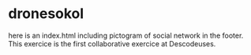 # dronesokol
here is an index.html including pictogram of social network in the footer. 
This exercice is the first collaborative exercice at Descodeuses.
